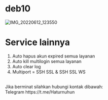# deb10
![IMG_20220612_123550](https://user-images.githubusercontent.com/56117745/173217324-c7171a00-4c97-4b41-9a21-9a593fb235ef.jpg)
# Service lainnya
1. Auto hapus akun expired semua layanan
2. Auto kill multilogin semua layanan
3. Auto clear log
4. Multiport = SSH SSL & SSH SSL WS
<br>
Jika berminat silahkan hubungi kontak dibawah:
<br>
Telegram https://t.me/Haturnuhun
